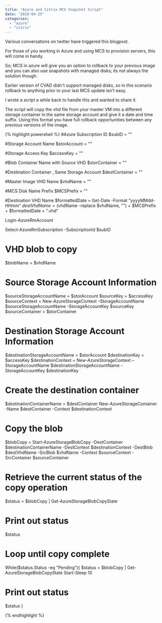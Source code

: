 ```yaml
---
title: "Azure and Citrix MCS Snapshot Script"
date: "2019-04-25"
categories: 
  - "azure"
  - "citrix"
---
```


Various conversations on twitter have triggered this blogpost.

For those of you working in Azure and using MCS to provision servers, this will come in handy.

So; MCS in azure will give you an option to rollback to your previous image and you can also use snapshots with managed disks; its not always the solution though.

Earlier version of CVAD didn't support managed disks, so in this scenario rollback to anything prior to your last MCS update isn't easy.

I wrote a script a while back to handle this and wanted to share it.

The script will copy the vhd file from your master VM into a different storage container in the same storage account and give it a date and time suffix. Using this format you have full rollback opportunities between any previous versions of the image.

{% highlight powershell %}
#Azure Subscription ID
$subID = ""

#Storage Account Name
$storAccount = ""

#Storage Access Key
$accessKey = ""

#Blob Container Name with Source VHD
$storContainer = ""

#Destination Container , Same Storage Account
$destContainer = ""

#Master Image VHD Name
$vhdName = ""

#MCS Disk Name Prefix
$MCSPrefix = ""

#Destination VHD Name
$formattedDate = Get-Date -Format "yyyyMMdd-HHmm"
$destVhdName = ($vhdName -replace $vhdName, "") + $MCSPrefix + $formattedDate + ".vhd"

Login-AzureRmAccount

Select-AzureRmSubscription -SubscriptionId $subID

# VHD blob to copy #
$blobName = $vhdName

# Source Storage Account Information
$sourceStorageAccountName = $storAccount
$sourceKey = $accessKey
$sourceContext = New-AzureStorageContext –StorageAccountName $sourceStorageAccountName -StorageAccountKey $sourceKey
$sourceContainer = $storContainer

# Destination Storage Account Information
$destinationStorageAccountName = $storAccount
$destinationKey = $accessKey
$destinationContext = New-AzureStorageContext –StorageAccountName $destinationStorageAccountName -StorageAccountKey $destinationKey

# Create the destination container
$destinationContainerName = $destContainer
New-AzureStorageContainer -Name $destContainer -Context $destinationContext

# Copy the blob
$blobCopy = Start-AzureStorageBlobCopy -DestContainer $destinationContainerName -DestContext $destinationContext -DestBlob $destVhdName -SrcBlob $vhdName -Context $sourceContext -SrcContainer $sourceContainer

# Retrieve the current status of the copy operation
$status = $blobCopy | Get-AzureStorageBlobCopyState

# Print out status
$status

# Loop until copy complete
While($status.Status -eq "Pending"){
$status = $blobCopy | Get-AzureStorageBlobCopyState
Start-Sleep 10

# Print out status
$status 
}

{% endhighlight %}
